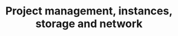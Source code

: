 ---
title: Project management, instances, storage and network
slug: public-cloud
excerpt: Utilizar o Public Cloud com a OVHcloud
sections: Introdução, Gestão do projeto, Gestão a partir do Horizon, Gestão a partir do Espaço Cliente OVHcloud, Gestão via OpenStack, Rede, vRack, Armazenamento, Tutoriais
order: 01
---